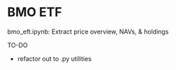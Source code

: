 # BMO ETF

bmo_eft.ipynb: Extract price overview, NAVs, & holdings

TO-DO
- refactor out to .py utilities
